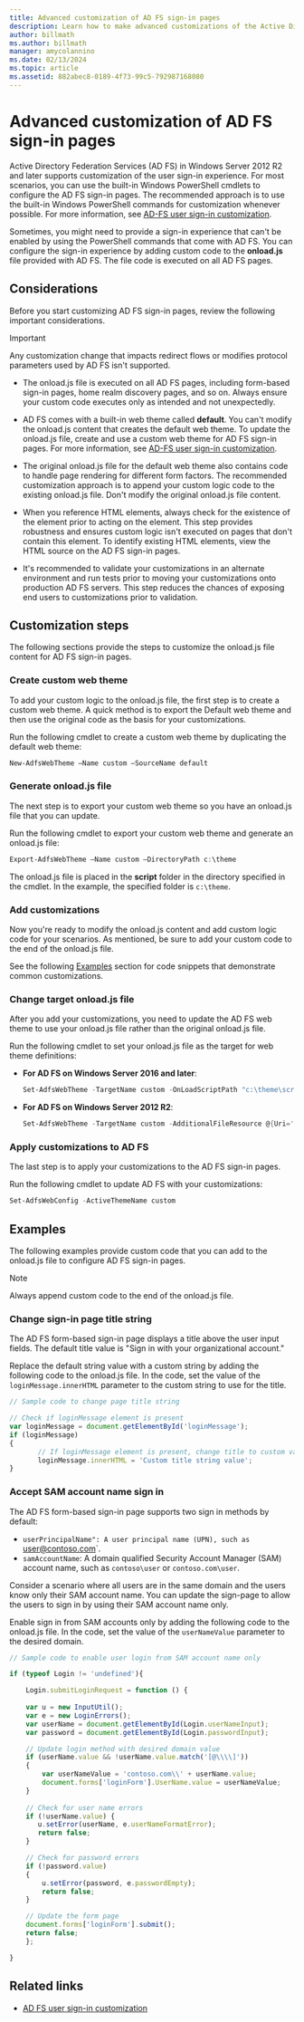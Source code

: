 ```yaml
---
title: Advanced customization of AD FS sign-in pages
description: Learn how to make advanced customizations of the Active Directory Federation Services (ADFS) sign-in pages in Windows Server.
author: billmath
ms.author: billmath
manager: amycolannino
ms.date: 02/13/2024
ms.topic: article
ms.assetid: 882abec8-0189-4f73-99c5-792987168080
---
```


# Advanced customization of AD FS sign-in pages

Active Directory Federation Services (AD FS) in Windows Server 2012 R2 and later supports customization of the user sign-in experience. For most scenarios, you can use the built-in Windows PowerShell cmdlets to configure the AD FS sign-in pages. The recommended approach is to use the built-in Windows PowerShell commands for customization whenever possible. For more information, see [AD-FS user sign-in customization](AD-FS-user-sign-in-customization.md).

Sometimes, you might need to provide a sign-in experience that can't be enabled by using the PowerShell commands that come with AD FS. You can configure the sign-in experience by adding custom code to the **onload.js** file provided with AD FS. The file code is executed on all AD FS pages.

## Considerations

Before you start customizing AD FS sign-in pages, review the following important considerations.

> [!IMPORTANT]
> Any customization change that impacts redirect flows or modifies protocol parameters used by AD FS isn't supported.

- The onload.js file is executed on all AD FS pages, including form-based sign-in pages, home realm discovery pages, and so on. Always ensure your custom code executes only as intended and not unexpectedly.

- AD FS comes with a built-in web theme called **default**. You can't modify the onload.js content that creates the default web theme. To update the onload.js file, create and use a custom web theme for AD FS sign-in pages. For more information, see [AD-FS user sign-in customization](AD-FS-user-sign-in-customization.md).

- The original onload.js file for the default web theme also contains code to handle page rendering for different form factors. The recommended customization approach is to append your custom logic code to the existing onload.js file. Don't modify the original onload.js file content.

- When you reference HTML elements, always check for the existence of the element prior to acting on the element. This step provides robustness and ensures custom logic isn't executed on pages that don't contain this element. To identify existing HTML elements, view the HTML source on the AD FS sign-in pages.

- It's recommended to validate your customizations in an alternate environment and run tests prior to moving your customizations onto production AD FS servers. This step reduces the chances of exposing end users to customizations prior to validation.

## Customization steps

The following sections provide the steps to customize the onload.js file content for AD FS sign-in pages.

### Create custom web theme

To add your custom logic to the onload.js file, the first step is to create a custom web theme. A quick method is to export the Default web theme and then use the original code as the basis for your customizations.

Run the following cmdlet to create a custom web theme by duplicating the default web theme:

```powershell
New-AdfsWebTheme –Name custom –SourceName default
```

### Generate onload.js file

The next step is to export your custom web theme so you have an onload.js file that you can update.

Run the following cmdlet to export your custom web theme and generate an onload.js file:

```powershell
Export-AdfsWebTheme –Name custom –DirectoryPath c:\theme
```

The onload.js file is placed in the **script** folder in the directory specified in the cmdlet. In the example, the specified folder is `c:\theme`.

### Add customizations

Now you're ready to modify the onload.js content and add custom logic code for your scenarios. As mentioned, be sure to add your custom code to the end of the onload.js file.

See the following [Examples](#examples) section for code snippets that demonstrate common customizations.

### Change target onload.js file

After you add your customizations, you need to update the AD FS web theme to use your onload.js file rather than the original onload.js file.

Run the following cmdlet to set your onload.js file as the target for web theme definitions:

- **For AD FS on Windows Server 2016 and later**:

   ```powershell
   Set-AdfsWebTheme -TargetName custom -OnLoadScriptPath "c:\theme\script\onload.js"
   ```

- **For AD FS on Windows Server 2012 R2**:

   ```powershell
   Set-AdfsWebTheme -TargetName custom -AdditionalFileResource @{Uri='/adfs/portal/script/onload.js';path="c:\theme\script\onload.js"}
   ```

### Apply customizations to AD FS

The last step is to apply your customizations to the AD FS sign-in pages.

Run the following cmdlet to update AD FS with your customizations:

```powershell
Set-AdfsWebConfig -ActiveThemeName custom
```

## Examples

The following examples provide custom code that you can add to the onload.js file to configure AD FS sign-in pages.

> [!NOTE]
> Always append custom code to the end of the onload.js file.

### Change sign-in page title string

The AD FS form-based sign-in page displays a title above the user input fields. The default title value is "Sign in with your organizational account."

Replace the default string value with a custom string by adding the following code to the onload.js file. In the code, set the value of the `loginMessage.innerHTML` parameter to the custom string to use for the title.

```javascript
// Sample code to change page title string

// Check if loginMessage element is present
var loginMessage = document.getElementById('loginMessage');
if (loginMessage)
{
       // If loginMessage element is present, change title to custom value
       loginMessage.innerHTML = 'Custom title string value';
}
```

### Accept SAM account name sign in

The AD FS form-based sign-in page supports two sign in methods by default:

-  `userPrincipalName": A user principal name (UPN), such as `user@contoso.com`.
-  `samAccountName`: A domain qualified Security Account Manager (SAM) account name, such as `contoso\user` or `contoso.com\user`.

Consider a scenario where all users are in the same domain and the users know only their SAM account name. You can update the sign-page to allow the users to sign in by using their SAM account name only.

Enable sign in from SAM accounts only by adding the following code to the onload.js file. In the code, set the value of the `userNameValue` parameter to the desired domain.

```javascript
// Sample code to enable user login from SAM account name only

if (typeof Login != 'undefined'){

    Login.submitLoginRequest = function () {
    
    var u = new InputUtil();
    var e = new LoginErrors();
    var userName = document.getElementById(Login.userNameInput);
    var password = document.getElementById(Login.passwordInput);

    // Update login method with desired domain value
    if (userName.value && !userName.value.match('[@\\\\]'))
    {
        var userNameValue = 'contoso.com\\' + userName.value;
        document.forms['loginForm'].UserName.value = userNameValue;
    }
    
    // Check for user name errors
    if (!userName.value) {
       u.setError(userName, e.userNameFormatError);
       return false;
    }

    // Check for password errors
    if (!password.value)
    {
        u.setError(password, e.passwordEmpty);
        return false;
    }

    // Update the form page 
    document.forms['loginForm'].submit();
    return false;
    };

}
```

## Related links

- [AD FS user sign-in customization](AD-FS-user-sign-in-customization.md)
